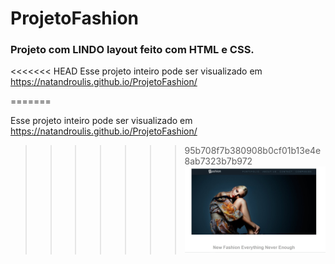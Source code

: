 # ProjetoFashion
### Projeto com LINDO layout feito com HTML e CSS.

<<<<<<< HEAD
Esse projeto inteiro pode ser visualizado em https://natandroulis.github.io/ProjetoFashion/

=======

Esse projeto inteiro pode ser visualizado em https://natandroulis.github.io/ProjetoFashion/


>>>>>>> 95b708f7b380908b0cf01b13e4e8ab7323b7b972
![Getting Started](./imagens/arqReadmi.jpg)

